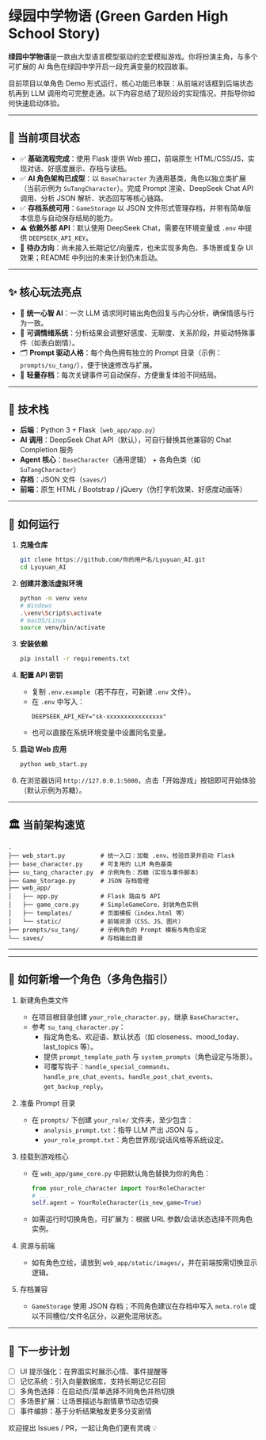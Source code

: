 # 绿园中学物语 (Green Garden High School Story)

**绿园中学物语**是一款由大型语言模型驱动的恋爱模拟游戏。你将扮演主角，与多个可扩展的 AI 角色在绿园中学开启一段充满变量的校园故事。

目前项目以单角色 Demo 形式运行，核心功能已串联：从前端对话框到后端状态机再到 LLM 调用均可完整走通。以下内容总结了现阶段的实现情况，并指导你如何快速启动体验。

---

## 📌 当前项目状态

* ✅ **基础流程完成**：使用 Flask 提供 Web 接口，前端原生 HTML/CSS/JS，实现对话、好感度展示、存档与读档。
* ✅ **AI 角色架构已成型**：以 `BaseCharacter` 为通用基类，角色以独立类扩展（当前示例为 `SuTangCharacter`）。完成 Prompt 渲染、DeepSeek Chat API 调用、分析 JSON 解析、状态回写等核心链路。
* ✅ **存档系统可用**：`GameStorage` 以 JSON 文件形式管理存档，并带有简单版本信息与自动保存结局的能力。
* ⚠️ **依赖外部 API**：默认使用 DeepSeek Chat，需要在环境变量或 `.env` 中提供 `DEEPSEEK_API_KEY`。
* 🚧 **待办方向**：尚未接入长期记忆/向量库，也未实现多角色、多场景或复杂 UI 效果；README 中列出的未来计划仍未启动。

---

## ✨ 核心玩法亮点

* 🧠 **统一心智 AI**：一次 LLM 请求同时输出角色回复与内心分析，确保情感与行为一致。
* 💖 **可调情绪系统**：分析结果会调整好感度、无聊度、关系阶段，并驱动特殊事件（如表白剧情）。
* 🗂️ **Prompt 驱动人格**：每个角色拥有独立的 Prompt 目录（示例：`prompts/su_tang/`），便于快速修改与扩展。
* 💾 **轻量存档**：每次关键事件可自动保存，方便重复体验不同结局。

---

## 🚀 技术栈

* **后端**：Python 3 + Flask（`web_app/app.py`）
* **AI 调用**：DeepSeek Chat API（默认），可自行替换其他兼容的 Chat Completion 服务
* **Agent 核心**：`BaseCharacter`（通用逻辑） + 各角色类（如 `SuTangCharacter`）
* **存档**：JSON 文件（`saves/`）
* **前端**：原生 HTML / Bootstrap / jQuery（伪打字机效果、好感度动画等）

---

## 🔧 如何运行

1. **克隆仓库**
   ```bash
   git clone https://github.com/你的用户名/Lyuyuan_AI.git
   cd Lyuyuan_AI
   ```

2. **创建并激活虚拟环境**
   ```bash
   python -m venv venv
   # Windows
   .\venv\Scripts\activate
   # macOS/Linux
   source venv/bin/activate
   ```

3. **安装依赖**
   ```bash
   pip install -r requirements.txt
   ```

4. **配置 API 密钥**
   * 复制 `.env.example`（若不存在，可新建 `.env` 文件）。
   * 在 `.env` 中写入：
     ```
     DEEPSEEK_API_KEY="sk-xxxxxxxxxxxxxxxx"
     ```
   * 也可以直接在系统环境变量中设置同名变量。

5. **启动 Web 应用**
   ```bash
   python web_start.py
   ```

6. 在浏览器访问 `http://127.0.0.1:5000`，点击「开始游戏」按钮即可开始体验（默认示例为苏糖）。

---

## 🏛️ 当前架构速览

```
.
├── web_start.py          # 统一入口：加载 .env、校验目录并启动 Flask
├── base_character.py     # 可复用的 LLM 角色基类
├── su_tang_character.py  # 示例角色：苏糖（实现与事件脚本）
├── Game_Storage.py       # JSON 存档管理
├── web_app/
│   ├── app.py            # Flask 路由与 API
│   ├── game_core.py      # SimpleGameCore，封装角色实例
│   ├── templates/        # 页面模板（index.html 等）
│   └── static/           # 前端资源（CSS、JS、图片）
├── prompts/su_tang/      # 示例角色的 Prompt 模板与角色设定
└── saves/                # 存档输出目录
```

---

---

## 🧩 如何新增一个角色（多角色指引）

1) 新建角色类文件
   - 在项目根目录创建 `your_role_character.py`，继承 `BaseCharacter`。
   - 参考 `su_tang_character.py`：
     - 指定角色名、欢迎语、默认状态（如 closeness、mood_today、last_topics 等）。
     - 提供 `prompt_template_path` 与 `system_prompts`（角色设定与场景）。
     - 可覆写钩子：`handle_special_commands`、`handle_pre_chat_events`、`handle_post_chat_events`、`get_backup_reply`。

2) 准备 Prompt 目录
   - 在 `prompts/` 下创建 `your_role/` 文件夹，至少包含：
     - `analysis_prompt.txt`：指导 LLM 产出 <analysis> JSON 与 <response>。
     - `your_role_prompt.txt`：角色世界观/说话风格等系统设定。

3) 挂载到游戏核心
   - 在 `web_app/game_core.py` 中把默认角色替换为你的角色：
     ```python
     from your_role_character import YourRoleCharacter
     # ...
     self.agent = YourRoleCharacter(is_new_game=True)
     ```
   - 如需运行时切换角色，可扩展为：根据 URL 参数/会话状态选择不同角色实例。

4) 资源与前端
   - 如有角色立绘，请放到 `web_app/static/images/`，并在前端按需切换显示逻辑。

5) 存档兼容
   - `GameStorage` 使用 JSON 存档；不同角色建议在存档中写入 `meta.role` 或以不同槽位/文件名区分，以避免混用状态。

---

## 🔭 下一步计划

* [ ] UI 提示强化：在界面实时展示心情、事件提醒等
* [ ] 记忆系统：引入向量数据库，支持长期记忆召回
* [ ] 多角色选择：在启动页/菜单选择不同角色并热切换
* [ ] 多场景扩展：让场景描述与剧情章节动态切换
* [ ] 事件编排：基于分析结果触发更多分支剧情

欢迎提出 Issues / PR，一起让角色们更有灵魂 💡